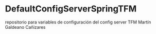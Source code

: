 # DefaultConfigServerSpringTFM
repositorio para variables de configuración del config server TFM Martín Galdeano Cañizares
